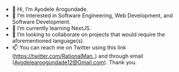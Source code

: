 - 👋 Hi, I’m Ayodele Arogundade.
- 👀 I’m interested in Software Engineering, Web Development, and Software Development.
- 🌱 I’m currently learning NextJS.
- 💞️ I’m looking to collaborate on projects that would require the aforementioned language(s).
- 📫 You can reach me on Twitter using this link (https://twitter.com/RationalMan_) and through email (Ayodelearoogundade12@Gmail.com). Thank you.

<!---
Ayodelearog/Ayodelearog is a ✨ special ✨ repository because its `README.md` (this file) appears on your GitHub profile.
You can click the Preview link to take a look at your changes.
--->
